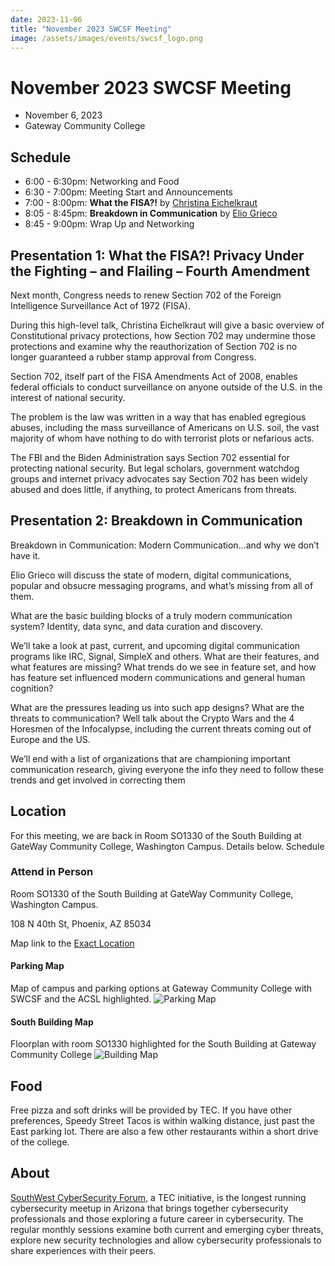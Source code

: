 ```yaml
---
date: 2023-11-06
title: "November 2023 SWCSF Meeting"
image: /assets/images/events/swcsf_logo.png
---
```


# November 2023 SWCSF Meeting

- November 6, 2023
- Gateway Community College

## Schedule
- 6:00 - 6:30pm: Networking and Food
- 6:30 - 7:00pm: Meeting Start and Announcements
- 7:00 - 8:00pm: **What the FISA?!** by [Christina Eichelkraut](https://www.techedcollab.org/people/christina_eichelkraut.html)
- 8:05 - 8:45pm: **Breakdown in Communication** by [Elio Grieco](https://eliogrieco.com/)
- 8:45 - 9:00pm: Wrap Up and Networking

## Presentation 1: What the FISA?! Privacy Under the Fighting – and Flailing – Fourth Amendment

Next month, Congress needs to renew Section 702 of the Foreign Intelligence Surveillance Act of 1972 (FISA).

During this high-level talk, Christina Eichelkraut will give a basic overview of Constitutional privacy protections, how Section 702 may undermine those protections and examine why the reauthorization of Section 702 is no longer guaranteed a rubber stamp approval from Congress.

Section 702, itself part of the FISA Amendments Act of 2008, enables federal officials to conduct surveillance on anyone outside of the U.S. in the interest of national security.

The problem is the law was written in a way that has enabled egregious abuses, including the mass surveillance of Americans on U.S. soil, the vast majority of whom have nothing to do with terrorist plots or nefarious acts.

The FBI and the Biden Administration says Section 702 essential for protecting national security. But legal scholars, government watchdog groups and internet privacy advocates say Section 702 has been widely abused and does little, if anything, to protect Americans from threats.

## Presentation 2: Breakdown in Communication

Breakdown in Communication: Modern Communication…and why we don’t have it.

Elio Grieco will discuss the state of modern, digital communications, popular and obsucre messaging programs, and what’s missing from all of them.

What are the basic building blocks of a truly modern communication system? Identity, data sync, and data curation and discovery.

We’ll take a look at past, current, and upcoming digital communication programs like IRC, Signal, SimpleX and others. What are their features, and what features are missing? What trends do we see in feature set, and how has feature set influenced modern communications and general human cognition?

What are the pressures leading us into such app designs? What are the threats to communication? Well talk about the Crypto Wars and the 4 Horesmen of the Infocalypse, including the current threats coming out of Europe and the US.

We’ll end with a list of organizations that are championing important communication research, giving everyone the info they need to follow these trends and get involved in correcting them

## Location

For this meeting, we are back in Room SO1330 of the South Building at GateWay Community College, Washington Campus. Details below.
Schedule

### Attend in Person

Room SO1330 of the South Building at GateWay Community College, Washington Campus.

108 N 40th St,
Phoenix, AZ 85034

Map link to the [Exact Location](https://www.google.com/maps/place/South+Building/@33.4484729,-111.9984009,19z/data=!3m1!4b1!4m6!3m5!1s0x872b0e87ca3e5fc9:0xf58ab1600bd355fc!8m2!3d33.4484729!4d-111.9977572!16s%2Fg%2F1hdzm1g1l?shorturl=1)

#### Parking Map
Map of campus and parking options at Gateway Community College with SWCSF and the ACSL highlighted.
![Parking Map](/assets/images/events/gateway_map.png)

#### South Building Map
Floorplan with room SO1330 highlighted for the South Building at Gateway Community College
![Building Map](/assets/images/events/swcsf-south-building-map.png)

## Food

Free pizza and soft drinks will be provided by TEC. If you have other preferences, Speedy Street Tacos is within walking distance, just past the East parking lot. There are also a few other restaurants within a short drive of the college.

## About
[SouthWest CyberSecurity Forum](https://swcsf.org/), a TEC initiative, is the longest running cybersecurity meetup in Arizona that brings together cybersecurity professionals and those exploring a future career in cybersecurity. The regular monthly sessions examine both current and emerging cyber threats, explore new security technologies and allow cybersecurity professionals to share experiences with their peers.


